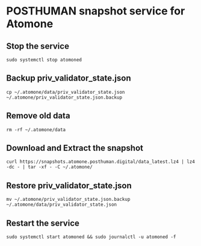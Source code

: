 
# POSTHUMAN snapshot service for Atomone

## Stop the service
```
sudo systemctl stop atomoned
```
## Backup priv_validator_state.json
```
cp ~/.atomone/data/priv_validator_state.json ~/.atomone/priv_validator_state.json.backup
```
## Remove old data
```
rm -rf ~/.atomone/data
```
## Download and Extract the snapshot
```
curl https://snapshots.atomone.posthuman.digital/data_latest.lz4 | lz4 -dc - | tar -xf - -C ~/.atomone/
```
## Restore priv_validator_state.json
```
mv ~/.atomone/priv_validator_state.json.backup ~/.atomone/data/priv_validator_state.json
```

## Restart the service
```
sudo systemctl start atomoned && sudo journalctl -u atomoned -f
```
